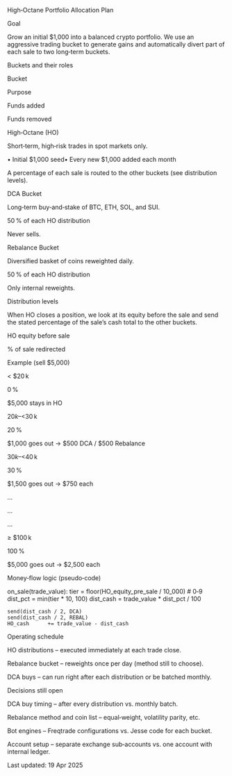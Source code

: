 High‑Octane Portfolio Allocation Plan

Goal

Grow an initial $1,000 into a balanced crypto portfolio. We use an aggressive trading bucket to generate gains and automatically divert part of each sale to two long‑term buckets.

Buckets and their roles

Bucket

Purpose

Funds added

Funds removed

High‑Octane (HO)

Short‑term, high‑risk trades in spot markets only.

• Initial $1,000 seed• Every new $1,000 added each month

A percentage of each sale is routed to the other buckets (see distribution levels).

DCA Bucket

Long‑term buy‑and‑stake of BTC, ETH, SOL, and SUI.

50 % of each HO distribution

Never sells.

Rebalance Bucket

Diversified basket of coins reweighted daily.

50 % of each HO distribution

Only internal reweights.

Distribution levels

When HO closes a position, we look at its equity before the sale and send the stated percentage of the sale’s cash total to the other buckets.

HO equity before sale

% of sale redirected

Example (sell $5,000)

< $20 k

0 %

$5,000 stays in HO

$20 k – < $30 k

20 %

$1,000 goes out → $500 DCA / $500 Rebalance

$30 k – < $40 k

30 %

$1,500 goes out → $750 each

…

…

…

≥ $100 k

100 %

$5,000 goes out → $2,500 each

Money‑flow logic (pseudo‑code)

on_sale(trade_value):
    tier          = floor(HO_equity_pre_sale / 10_000)   # 0‑9
    dist_pct      = min(tier * 10, 100)
    dist_cash     = trade_value * dist_pct / 100

    send(dist_cash / 2, DCA)
    send(dist_cash / 2, REBAL)
    HO_cash      += trade_value - dist_cash

Operating schedule

HO distributions – executed immediately at each trade close.

Rebalance bucket – reweights once per day (method still to choose).

DCA buys – can run right after each distribution or be batched monthly.

Decisions still open

DCA buy timing – after every distribution vs. monthly batch.

Rebalance method and coin list – equal‑weight, volatility parity, etc.

Bot engines – Freqtrade configurations vs. Jesse code for each bucket.

Account setup – separate exchange sub‑accounts vs. one account with internal ledger.

Last updated: 19 Apr 2025